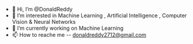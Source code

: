
- 👋 Hi, I’m @DonaldReddy
- 👀 I’m interested in Machine Learning , Artificial Intelligence , Computer Vision & Neural Networks
- 🔭 I’m currently working on Machine Learning
- 📫 How to reache me -- donaldreddy2712@gmail.com
<!--
**DonaldReddy/DonaldReddy** is a ✨ _special_ ✨ repository because its `README.md` (this file) appears on your GitHub profile.

Here are some ideas to get you started:

- 🔭 I’m currently working on ...
- 🌱 I’m currently learning ...
- 👯 I’m looking to collaborate on ...
- 🤔 I’m looking for help with ...
- 💬 Ask me about ...
- 📫 How to reach me: ...
- 😄 Pronouns: ...
- ⚡ Fun fact: ...
-->
